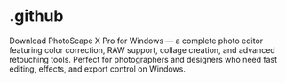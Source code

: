 # .github
Download PhotoScape X Pro for Windows — a complete photo editor featuring color correction, RAW support, collage creation, and advanced retouching tools. Perfect for photographers and designers who need fast editing, effects, and export control on Windows.

